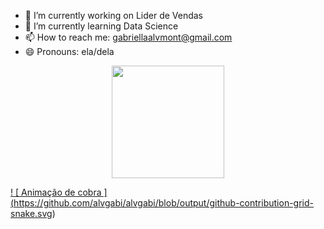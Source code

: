 - 🔭 I’m currently working on Lider de Vendas
- 🌱 I’m currently learning Data Science
- 📫 How to reach me: gabriellaalvmont@gmail.com
- 😄 Pronouns: ela/dela

<div align = "center">
  	<a href="https://github.com/alvgabi">
  	<img height = "180em" src = "https://github-readme-stats.vercel.app/api?username=alvgabi&show_icons=true&theme=dark&include_all_commits=true&count_private=true" />
 
</div>


<div> 

  ! [ Animação de cobra ] (https://github.com/alvgabi/alvgabi/blob/output/github-contribution-grid-snake.svg)

</div>
